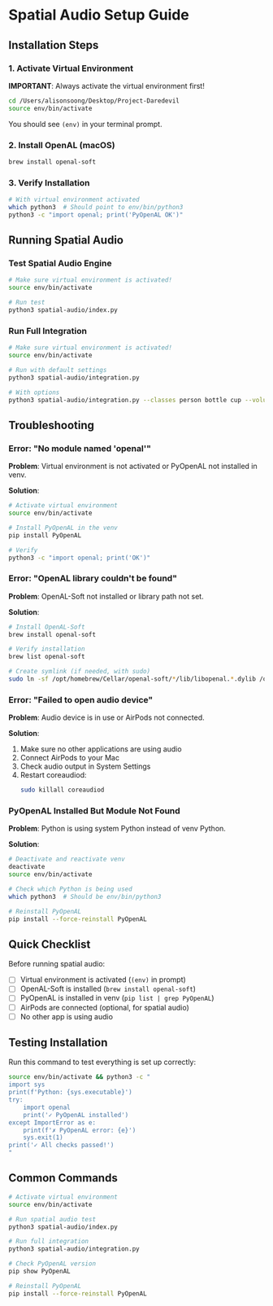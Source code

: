 # Spatial Audio Setup Guide

## Installation Steps

### 1. Activate Virtual Environment

**IMPORTANT**: Always activate the virtual environment first!

```bash
cd /Users/alisonsoong/Desktop/Project-Daredevil
source env/bin/activate
```

You should see `(env)` in your terminal prompt.

### 2. Install OpenAL (macOS)

```bash
brew install openal-soft
```

### 3. Verify Installation

```bash
# With virtual environment activated
which python3  # Should point to env/bin/python3
python3 -c "import openal; print('PyOpenAL OK')"
```

## Running Spatial Audio

### Test Spatial Audio Engine

```bash
# Make sure virtual environment is activated!
source env/bin/activate

# Run test
python3 spatial-audio/index.py
```

### Run Full Integration

```bash
# Make sure virtual environment is activated!
source env/bin/activate

# Run with default settings
python3 spatial-audio/integration.py

# With options
python3 spatial-audio/integration.py --classes person bottle cup --volume 0.3
```

## Troubleshooting

### Error: "No module named 'openal'"

**Problem**: Virtual environment is not activated or PyOpenAL not installed in venv.

**Solution**:
```bash
# Activate virtual environment
source env/bin/activate

# Install PyOpenAL in the venv
pip install PyOpenAL

# Verify
python3 -c "import openal; print('OK')"
```

### Error: "OpenAL library couldn't be found"

**Problem**: OpenAL-Soft not installed or library path not set.

**Solution**:
```bash
# Install OpenAL-Soft
brew install openal-soft

# Verify installation
brew list openal-soft

# Create symlink (if needed, with sudo)
sudo ln -sf /opt/homebrew/Cellar/openal-soft/*/lib/libopenal.*.dylib /opt/homebrew/lib/libopenal.dylib
```

### Error: "Failed to open audio device"

**Problem**: Audio device is in use or AirPods not connected.

**Solution**:
1. Make sure no other applications are using audio
2. Connect AirPods to your Mac
3. Check audio output in System Settings
4. Restart coreaudiod:
   ```bash
   sudo killall coreaudiod
   ```

### PyOpenAL Installed But Module Not Found

**Problem**: Python is using system Python instead of venv Python.

**Solution**:
```bash
# Deactivate and reactivate venv
deactivate
source env/bin/activate

# Check which Python is being used
which python3  # Should be env/bin/python3

# Reinstall PyOpenAL
pip install --force-reinstall PyOpenAL
```

## Quick Checklist

Before running spatial audio:

- [ ] Virtual environment is activated (`(env)` in prompt)
- [ ] OpenAL-Soft is installed (`brew install openal-soft`)
- [ ] PyOpenAL is installed in venv (`pip list | grep PyOpenAL`)
- [ ] AirPods are connected (optional, for spatial audio)
- [ ] No other app is using audio

## Testing Installation

Run this command to test everything is set up correctly:

```bash
source env/bin/activate && python3 -c "
import sys
print(f'Python: {sys.executable}')
try:
    import openal
    print('✓ PyOpenAL installed')
except ImportError as e:
    print(f'✗ PyOpenAL error: {e}')
    sys.exit(1)
print('✓ All checks passed!')
"
```

## Common Commands

```bash
# Activate virtual environment
source env/bin/activate

# Run spatial audio test
python3 spatial-audio/index.py

# Run full integration
python3 spatial-audio/integration.py

# Check PyOpenAL version
pip show PyOpenAL

# Reinstall PyOpenAL
pip install --force-reinstall PyOpenAL
```
